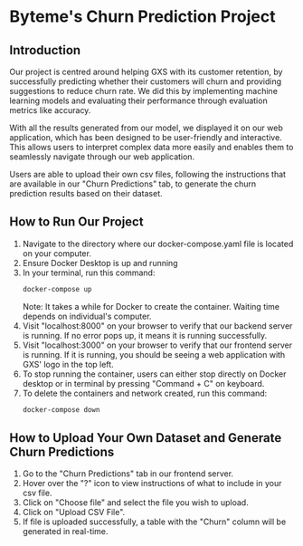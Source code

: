 # Byteme's Churn Prediction Project

## Introduction

Our project is centred around helping GXS with its customer retention, by successfully predicting whether their customers will churn and 
providing suggestions to reduce churn rate. We did this by implementing machine learning models and evaluating their performance through
evaluation metrics like accuracy.

With all the results generated from our model, we displayed it on our web application, which has been designed to be user-friendly and 
interactive. This allows users to interpret complex data more easily and enables them to seamlessly navigate through our web application.

Users are able to upload their own csv files, following the instructions that are available in our "Churn Predictions" tab, to generate
the churn prediction results based on their dataset.

## How to Run Our Project

1) Navigate to the directory where our docker-compose.yaml file is located on your computer.
2) Ensure Docker Desktop is up and running
3) In your terminal, run this command:
   ```bash
   docker-compose up
   ```
   Note: It takes a while for Docker to create the container. Waiting time depends on individual's computer.
4) Visit "localhost:8000" on your browser to verify that our backend server is running. If no error pops up, it means it is running successfully.
5) Visit "localhost:3000" on your browser to verify that our frontend server is running. If it is running, you should be seeing a web
application with GXS' logo in the top left.
6) To stop running the container, users can either stop directly on Docker desktop or in terminal by pressing "Command + C" on keyboard.
7) To delete the containers and network created, run this command:
   ```bash
   docker-compose down
   ```

## How to Upload Your Own Dataset and Generate Churn Predictions
1) Go to the "Churn Predictions" tab in our frontend server.
2) Hover over the "?" icon to view instructions of what to include in your csv file.
3) Click on "Choose file" and select the file you wish to upload.
4) Click on "Upload CSV File".
5) If file is uploaded successfully, a table with the "Churn" column will be generated in real-time.

